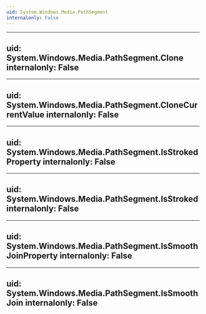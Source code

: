 ```yaml
---
uid: System.Windows.Media.PathSegment
internalonly: False
---
```


---
uid: System.Windows.Media.PathSegment.Clone
internalonly: False
---

---
uid: System.Windows.Media.PathSegment.CloneCurrentValue
internalonly: False
---

---
uid: System.Windows.Media.PathSegment.IsStrokedProperty
internalonly: False
---

---
uid: System.Windows.Media.PathSegment.IsStroked
internalonly: False
---

---
uid: System.Windows.Media.PathSegment.IsSmoothJoinProperty
internalonly: False
---

---
uid: System.Windows.Media.PathSegment.IsSmoothJoin
internalonly: False
---
